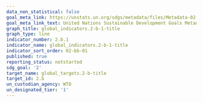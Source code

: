 ```yaml
---
data_non_statistical: false
goal_meta_link: https://unstats.un.org/sdgs/metadata/files/Metadata-02-0B-01.pdf
goal_meta_link_text: United Nations Sustainable Development Goals Metadata (pdf 232kB)
graph_title: global_indicators.2-b-1-title
graph_type: line
indicator_number: 2.b.1
indicator_name: global_indicators.2-b-1-title
indicator_sort_order: 02-bb-01
published: true
reporting_status: notstarted
sdg_goal: '2'
target_name: global_targets.2-b-title
target_id: 2.b
un_custodian_agency: WTO
un_designated_tier: '1'
---
```

